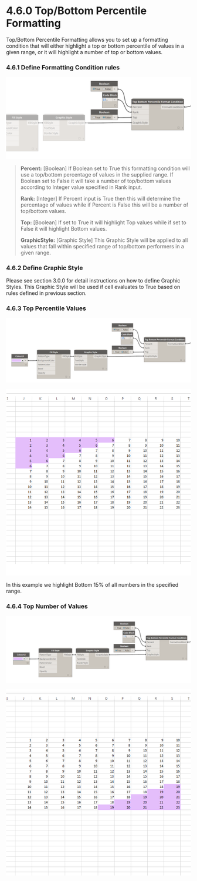 # 4.6.0 Top/Bottom Percentile Formatting

Top/Bottom Percentile Formatting allows you to set up a formatting condition that will either highlight a top or bottom percentile of values in a given range, or it will highlight a number of top or bottom values. 

### 4.6.1 Define Formatting Condition rules

![](topbottom_2.png)

<blockquote>

<p><b>Percent:</b> [Boolean] If Boolean set to True this formatting condition will use a top/bottom percentage of values in the supplied range. If Boolean set to False it will take a number of top/bottom values according to Integer value specified in Rank input.</p>

<p><b>Rank:</b> [Integer] If Percent input is True then this will determine the percentage of values while if Percent is False this will be a number of top/bottom values. </p>

<p><b>Top:</b> [Boolean] If set to True it will highlight Top values while if set to False it will highlight Bottom values.</p>

<p><b>GraphicStyle:</b> [Graphic Style] This Graphic Style will be applied to all values that fall within specified range of top/bottom performers in a given range.</p>

</blockquote>


### 4.6.2 Define Graphic Style

Please see section 3.0.0 for detail instructions on how to define Graphic Styles. This Graphic Style will be used if cell evaluates to True based on rules defined in previous section. 

### 4.6.3 Top Percentile Values

![](topbottom_4.png)

![](topbottom_3.png)

In this example we highlight Bottom 15% of all numbers in the specified range.

### 4.6.4 Top Number of Values 

![](topbottom_5.png)

![](topbottom_6.png)

